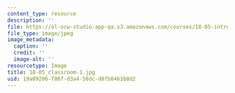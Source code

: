```yaml
---
content_type: resource
description: ''
file: https://ol-ocw-studio-app-qa.s3.amazonaws.com/courses/18-05-introduction-to-probability-and-statistics-spring-2014/19a09206f86fd3a456dcd8fb0461b8d2_18-05_classroom-1.jpg
file_type: image/jpeg
image_metadata:
  caption: ''
  credit: ''
  image-alt: ''
resourcetype: Image
title: 18-05_classroom-1.jpg
uid: 19a09206-f86f-d3a4-56dc-d8fb0461b8d2
---
```

